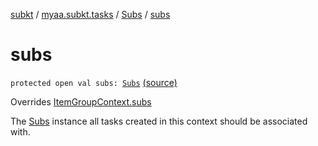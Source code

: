 [subkt](../../index.md) / [myaa.subkt.tasks](../index.md) / [Subs](index.md) / [subs](./subs.md)

# subs

`protected open val subs: `[`Subs`](index.md) [(source)](https://github.com/Myaamori/SubKt/blob/0.1.13/src/main/kotlin/myaa/subkt/tasks/plugin.kt#L366)

Overrides [ItemGroupContext.subs](../-item-group-context/subs.md)

The [Subs](index.md) instance all tasks created in this context should be associated with.

